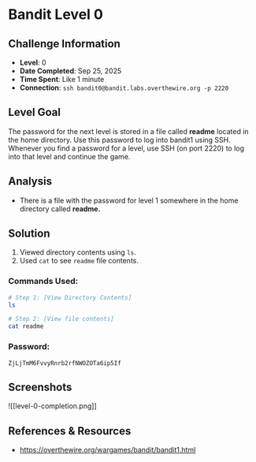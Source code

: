 # Bandit Level 0

## Challenge Information
- **Level**: 0
- **Date Completed**: Sep 25, 2025
- **Time Spent**: Like 1 minute
- **Connection**: `ssh bandit0@bandit.labs.overthewire.org -p 2220`

## Level Goal

The password for the next level is stored in a file called **readme** located in the home directory. Use this password to log into bandit1 using SSH. Whenever you find a password for a level, use SSH (on port 2220) to log into that level and continue the game.

## Analysis
- There is a file with the password for level 1 somewhere in the home directory called **readme.**

## Solution
1. Viewed directory contents using `ls`.
2. Used `cat` to see `readme` file contents.

### Commands Used:
```bash
# Step 1: [View Directory Contents]
ls

# Step 2: [View file contents]  
cat readme
```
### Password: 
```
ZjLjTmM6FvvyRnrb2rfNWOZOTa6ip5If
```
## Screenshots
![[level-0-completion.png]]

## References & Resources
- https://overthewire.org/wargames/bandit/bandit1.html

